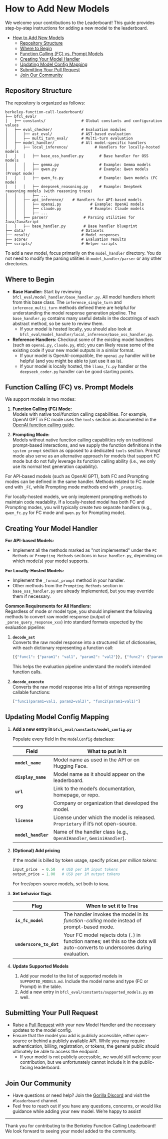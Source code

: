 # How to Add New Models

We welcome your contributions to the Leaderboard! This guide provides step-by-step instructions for adding a new model to the leaderboard.

- [How to Add New Models](#how-to-add-new-models)
  - [Repository Structure](#repository-structure)
  - [Where to Begin](#where-to-begin)
  - [Function Calling (FC) vs. Prompt Models](#function-calling-fc-vs-prompt-models)
  - [Creating Your Model Handler](#creating-your-model-handler)
  - [Updating Model Config Mapping](#updating-model-config-mapping)
  - [Submitting Your Pull Request](#submitting-your-pull-request)
  - [Join Our Community](#join-our-community)

## Repository Structure

The repository is organized as follows:

```plaintext
berkeley-function-call-leaderboard/
├── bfcl_eval/
|   ├── constants/                # Global constants and configuration values
│   ├── eval_checker/             # Evaluation modules
│   │   ├── ast_eval/             # AST-based evaluation
│   │   ├── multi_turn_eval/      # Multi-turn evaluation
│   ├── model_handler/            # All model-specific handlers
│   │   ├── local_inference/            # Handlers for locally-hosted models
│   │   │   ├── base_oss_handler.py       # Base handler for OSS models
│   │   │   ├── gemma.py                  # Example: Gemma models
│   │   │   ├── qwen.py                   # Example: Qwen models (Prompt mode)
│   │   │   ├── qwen_fc.py                # Example: Qwen models (FC mode)
│   │   │   ├── deepseek_reasoning.py     # Example: DeepSeek reasoning models (with reasoning trace)
│   │   │   ├── ...
│   │   ├── api_inference/    # Handlers for API-based models
│   │   │   ├── openai.py             # Example: OpenAI models
│   │   │   ├── claude.py             # Example: Claude models
│   │   │   ├── ...
│   │   ├── parser/                # Parsing utilities for Java/JavaScript
│   │   ├── base_handler.py        # Base handler blueprint
├── data/                         # Datasets
├── result/                       # Model responses
├── score/                        # Evaluation results
├── scripts/                      # Helper scripts
```

To add a new model, focus primarily on the `model_handler` directory. You do not need to modify the parsing utilities in `model_handler/parser` or any other directories.

## Where to Begin

- **Base Handler:** Start by reviewing `bfcl_eval/model_handler/base_handler.py`. All model handlers inherit from this base class. The `inference_single_turn` and `inference_multi_turn` methods defined there are helpful for understanding the model response generation pipeline. The `base_handler.py` contains many useful details in the docstrings of each abstract method, so be sure to review them.
  - If your model is hosted locally, you should also look at `bfcl_eval/model_handler/local_inference/base_oss_handler.py`.
- **Reference Handlers:** Checkout some of the existing model handlers (such as `openai.py`, `claude.py`, etc); you can likely reuse some of the existing code if your new model outputs in a similar format.
  - If your model is OpenAI-compatible, the `openai.py` handler will be helpful (and you might be able to just use it as is).
  - If your model is locally hosted, the `llama_fc.py` handler or the `deepseek_coder.py` handler can be good starting points.

## Function Calling (FC) vs. Prompt Models

We support models in two modes:

1. **Function Calling (FC) Mode:**  
   Models with native tool/function calling capabilities. For example, OpenAI GPT in FC mode uses the `tools` section as documented in the [OpenAI function calling guide](https://platform.openai.com/docs/guides/function-calling).

2. **Prompting Mode:**  
   Models without native function calling capabilities rely on traditional prompt-based interactions, and we supply the function definitions in the `system prompt` section as opposed to a dedicated `tools` section. Prompt mode also serve as an alternative approach for models that support FC mode but do not fully leverage its function calling ability (i.e., we only use its normal text generation capability).

For API-based models (such as OpenAI GPT), both FC and Prompting modes can be defined in the same handler. Methods related to FC mode end with `_FC`, while Prompting mode methods end with `_prompting`.

For locally-hosted models, we only implement prompting methods to maintain code readablity. If a locally-hosted model has both FC and Prompting modes, you will typically create two separate handlers (e.g., `qwen_fc.py` for FC mode and `qwen.py` for Prompting mode).

## Creating Your Model Handler

**For API-based Models:**

- Implement all the methods marked as "not implemented" under the `FC Methods` or `Prompting Methods` sections in `base_handler.py`, depending on which mode(s) your model supports.

**For Locally-Hosted Models:**

- Implement the `_format_prompt` method in your handler.
- Other methods from the `Prompting Methods` section in `base_oss_handler.py` are already implemented, but you may override them if necessary.

**Common Requirements for All Handlers:**  
Regardless of mode or model type, you should implement the following methods to convert raw model response (output of `_parse_query_response_xxx`) into standard formats expected by the evaluation pipeline:

1. **`decode_ast`**  
   Converts the raw model response into a structured list of dictionaries, with each dictionary representing a function call:

   ```python
   [{"func1": {"param1": "val1", "param2": "val2"}}, {"func2": {"param1": "val1"}}]
   ```

   This helps the evaluation pipeline understand the model’s intended function calls.

2. **`decode_execute`**  
   Converts the raw model response into a list of strings representing callable functions:

   ```python
   ["func1(param1=val1, param2=val2)", "func2(param1=val1)"]
   ```

## Updating Model Config Mapping

1. **Add a new entry in `bfcl_eval/constants/model_config.py`**

   Populate every field in the `ModelConfig` dataclass:

   | Field               | What to put in it                                                                 |
   | ------------------- | --------------------------------------------------------------------------------- |
   | **`model_name`**    | Model name as used in the API or on Hugging Face.                                 |
   | **`display_name`**  | Model name as it should appear on the leaderboard.                                |
   | **`url`**           | Link to the model’s documentation, homepage, or repo.                             |
   | **`org`**           | Company or organization that developed the model.                                 |
   | **`license`**       | License under which the model is released. `Proprietary` if it’s not open-source. |
   | **`model_handler`** | Name of the handler class (e.g., `OpenAIHandler`, `GeminiHandler`).               |

2. **(Optional) Add pricing**

   If the model is billed by token usage, specify prices _per million tokens_:

   ```python
   input_price  = 0.50   # USD per 1M input tokens
   output_price = 1.00   # USD per 1M output tokens
   ```

   For free/open-source models, set both to `None`.

3. **Set behavior flags**

   | Flag                    | When to set it to `True`                                                                                                      |
   | ----------------------- | ----------------------------------------------------------------------------------------------------------------------------- |
   | **`is_fc_model`**       | The handler invokes the model in its _function-calling_ mode instead of prompt-based mode.                                    |
   | **`underscore_to_dot`** | Your FC model rejects dots (`.`) in function names; set this so the dots will auto-converts to underscores during evaluation. |

4. **Update Supported Models**

   1. Add your model to the list of supported models in `SUPPORTED_MODELS.md`. Include the model name and type (FC or Prompt) in the table.
   2. Add a new entry in `bfcl_eval/constants/supported_models.py` as well.

## Submitting Your Pull Request

- Raise a [Pull Request](https://github.com/ShishirPatil/gorilla/pulls) with your new Model Handler and the necessary updates to the model config.
- Ensure that the model you add is publicly accessible, either open-source or behind a publicly available API. While you may require authentication, billing, registration, or tokens, the general public should ultimately be able to access the endpoint.
  - If your model is not publicly accessible, we would still welcome your contribution, but we unfortunately cannot include it in the public-facing leaderboard.

## Join Our Community

- Have questions or need help? Join the [Gorilla Discord](https://discord.gg/grXXvj9Whz) and visit the `#leaderboard` channel.
- Feel free to reach out if you have any questions, concerns, or would like guidance while adding your new model. We’re happy to assist!

---

Thank you for contributing to the Berkeley Function Calling Leaderboard! We look forward to seeing your model added to the community.
